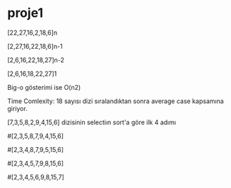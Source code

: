 # proje1

[22,27,16,2,18,6]n 

[2,27,16,22,18,6]n-1

[2,6,16,22,18,27]n-2

[2,6,16,18,22,27]1


Big-o gösterimi ise O(n2)

Time Comlexity: 18 sayısı dizi sıralandıktan sonra average case kapsamına giriyor.

[7,3,5,8,2,9,4,15,6] dizisinin selectiın sort'a göre ilk 4 adımı 

#[2,3,5,8,7,9,4,15,6]

#[2,3,4,8,7,9,5,15,6]

#[2,3,4,5,7,9,8,15,6]

#[2,3,4,5,6,9,8,15,7]
